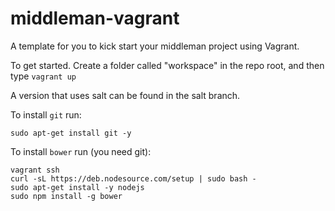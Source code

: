 middleman-vagrant
=================

A template for you to kick start your middleman project using Vagrant.

To get started.  Create a folder called "workspace" in the repo root, and then type `vagrant up`

A version that uses salt can be found in the salt branch.

To install `git` run:

```
sudo apt-get install git -y
```


To install `bower` run (you need git):

```
vagrant ssh
curl -sL https://deb.nodesource.com/setup | sudo bash -
sudo apt-get install -y nodejs
sudo npm install -g bower
```